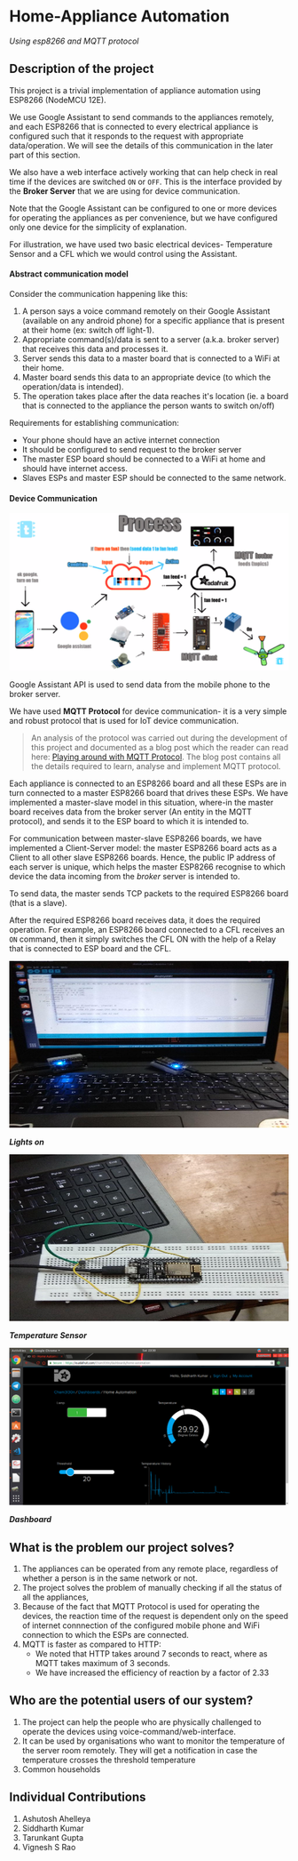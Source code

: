 # Home-Appliance Automation
*Using esp8266 and MQTT protocol*

## Description of the project
This project is a trivial implementation of appliance automation using ESP8266 (NodeMCU 12E).

We use Google Assistant to send commands to the appliances remotely, and each ESP8266 that is connected to every electrical appliance is configured such that it responds to the request with appropriate data/operation. We will see the details of this communication in the later part of this section.

We also have a web interface actively working that can help check in real time if the devices are switched `ON` or `OFF`. This is the interface provided by the **Broker Server** that we are using for device communication.

Note that the Google Assistant can be configured to one or more devices for operating the appliances as per convenience, but we have configured only one device for the simplicity of explanation.

For illustration, we have used two basic electrical devices- Temperature Sensor and a CFL which we would control using the Assistant.

#### Abstract communication model
Consider the communication happening like this:
1. A person says a voice command remotely on their Google Assistant (available on any android phone) for a specific appliance that is present at their home (ex: switch off light-1).
2. Appropriate command(s)/data is sent to a server (a.k.a. broker server) that receives this data and processes it.
3. Server sends this data to a master board that is connected to a WiFi at their home.
4. Master board sends this data to an appropriate device (to which the operation/data is intended).
5. The operation takes place after the data reaches it's location (ie. a board that is connected to the appliance the person wants to switch on/off)

Requirements for establishing communication:
+ Your phone should have an active internet connection
+ It should be configured to send request to the broker server
+ The master ESP board should be connected to a WiFi at home and should have internet access.
+ Slaves ESPs and master ESP should be connected to the same network.

#### Device Communication
![alt text](https://github.com/IoT-Appliance-Automation/Appliance-Automation/blob/master/Images/process.png "Data Flow")

Google Assistant API is used to send data from the mobile phone to the broker server.

We have used **MQTT Protocol** for device communication- it is a very simple and robust protocol that is used for IoT device communication.

> An analysis of the protocol was carried out during the development of this project and documented as a blog post which the reader can read here: [Playing around with MQTT Protocol](https://masterpessimistaa.wordpress.com/2018/11/04/mqtt-protocol/). The blog post contains all the details required to learn, analyse and implement MQTT protocol.

Each appliance is connected to an ESP8266 board and all these ESPs are in turn connected to a master ESP8266 board that drives these ESPs. We have implemented a master-slave model in this situation, where-in the master board receives data from the broker server (An entity in the MQTT protocol), and sends it to the ESP board to which it is intended to.

For communication between master-slave ESP8266 boards, we have implemented a Client-Server model: the master ESP8266 board acts as a Client to all other slave ESP8266 boards. Hence, the public IP address of each server is unique, which helps the master ESP8266 recognise to which device the data incoming from the *broker* server is intended to.

To send data, the master sends TCP packets to the required ESP8266 board (that is a slave).

After the required ESP8266 board receives data, it does the required operation. For example, an ESP8266 board connected to a CFL receives an `ON` command, then it simply switches the CFL ON with the help of a Relay that is connected to ESP board and the CFL.

<img src="Images/Lights.jpg" alt="Lights" width="700" height="300"/>

_**Lights on**_

 <img src="Images/TemperatureSensor.jpg" alt="TemperatureSensor" width="700" height="300"/>

_**Temperature Sensor**_

 <img src="Images/Dashboard.png" alt="Dashboard">

_**Dashboard**_



## What is the problem our project solves?
1. The appliances can be operated from any remote place, regardless of whether a person is in the same network or not.
2. The project solves the problem of manually checking if all the status of all the appliances,
3. Because of the fact that MQTT Protocol is used for operating the devices, the reaction time of the request is dependent only on the speed of internet connnection of the configured mobile phone and WiFi connection to which the ESPs are connected.
4. MQTT is faster as compared to HTTP:
   + We noted that HTTP takes around 7 seconds to react, where as MQTT takes maximum of 3 seconds.
   + We have increased the efficiency of reaction by a factor of 2.33

## Who are the potential users of our system?
1. The project can help the people who are physically challenged to operate the devices using voice-command/web-interface.
2. It can be used by organisations who want to monitor the temperature of the server room remotely. They will get a notification in case the temperature crosses the threshold temperature
3. Common households

## Individual Contributions
1. Ashutosh Ahelleya
2. Siddharth Kumar
3. Tarunkant Gupta
4. Vignesh S Rao
